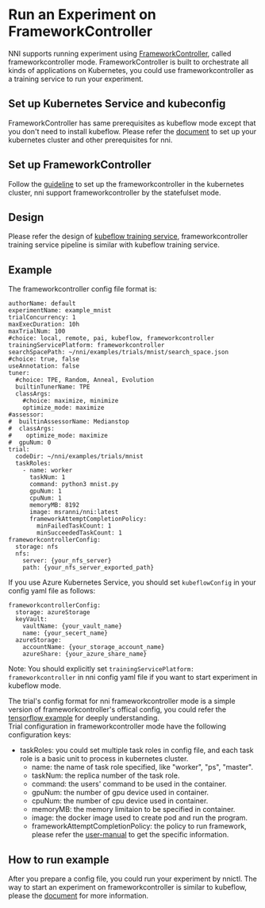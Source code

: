 **Run an Experiment on FrameworkController**
===
NNI supports running experiment using [FrameworkController](https://github.com/Microsoft/frameworkcontroller), called frameworkcontroller mode. FrameworkController is built to orchestrate all kinds of applications on Kubernetes, you could use frameworkcontroller as a training service to run your experiment.

## Set up Kubernetes Service and kubeconfig
FrameworkController has same prerequisites as kubeflow mode except that you don't need to install kubeflow. Please refer the [document](./KubeflowMode.md) to set up your kubernetes cluster and other prerequisites for nni.

## Set up FrameworkController
Follow the [guideline](https://github.com/Microsoft/frameworkcontroller/tree/master/example/run) to set up the frameworkcontroller in the kubernetes cluster, nni support frameworkcontroller by the statefulset mode.

## Design
Please refer the design of [kubeflow training service](./KubeflowMode.md), frameworkcontroller training service pipeline is similar with kubeflow training service.

## Example

The frameworkcontroller config file format is:
```
authorName: default
experimentName: example_mnist
trialConcurrency: 1
maxExecDuration: 10h
maxTrialNum: 100
#choice: local, remote, pai, kubeflow, frameworkcontroller
trainingServicePlatform: frameworkcontroller
searchSpacePath: ~/nni/examples/trials/mnist/search_space.json
#choice: true, false
useAnnotation: false
tuner:
  #choice: TPE, Random, Anneal, Evolution
  builtinTunerName: TPE
  classArgs:
    #choice: maximize, minimize
    optimize_mode: maximize
#assessor:
#  builtinAssessorName: Medianstop
#  classArgs:
#    optimize_mode: maximize
#  gpuNum: 0
trial:
  codeDir: ~/nni/examples/trials/mnist
  taskRoles:
    - name: worker
      taskNum: 1
      command: python3 mnist.py
      gpuNum: 1
      cpuNum: 1
      memoryMB: 8192
      image: msranni/nni:latest
      frameworkAttemptCompletionPolicy:
        minFailedTaskCount: 1
        minSucceededTaskCount: 1
frameworkcontrollerConfig:
  storage: nfs
  nfs:
    server: {your_nfs_server}
    path: {your_nfs_server_exported_path}
```
If you use Azure Kubernetes Service, you should  set `kubeflowConfig` in your config yaml file as follows:
```
frameworkcontrollerConfig:
  storage: azureStorage
  keyVault:
    vaultName: {your_vault_name}
    name: {your_secert_name}
  azureStorage:
    accountName: {your_storage_account_name}
    azureShare: {your_azure_share_name}
```
Note: You should explicitly set `trainingServicePlatform: frameworkcontroller` in nni config yaml file if you want to start experiment in kubeflow mode. 

The trial's config format for nni frameworkcontroller mode is a simple version of frameworkcontroller's offical config, you could refer the [tensorflow example](https://github.com/Microsoft/frameworkcontroller/blob/master/example/framework/scenario/tensorflow/cpu/tensorflowdistributedtrainingwithcpu.yaml) for deeply understanding.  
Trial configuration in frameworkcontroller mode have the following configuration keys:
* taskRoles: you could set multiple task roles in config file, and each task role is a basic unit to process in kubernetes cluster.
   * name: the name of task role specified, like "worker", "ps", "master".
   * taskNum: the replica number of the task role.
   * command: the users' command to be used in the container.
   * gpuNum: the number of gpu device used in container.
   * cpuNum: the number of cpu device used in container.
   * memoryMB: the memory limitaion to be specified in container.
   * image: the docker image used to create pod and run the program.
   * frameworkAttemptCompletionPolicy: the policy to run framework, please refer the [user-manual](https://github.com/Microsoft/frameworkcontroller/blob/master/doc/user-manual.md) to get the specific information.

## How to run example
After you prepare a config file, you could run your experiment by nnictl. The way to start an experiment on frameworkcontroller is similar to kubeflow, please the [document](./KubeflowMode.md) for more information.